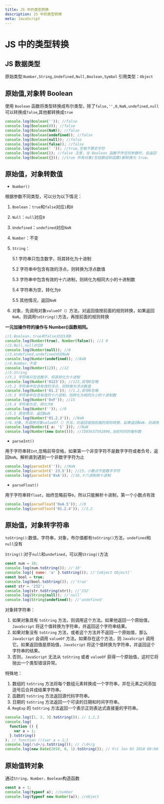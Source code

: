 ```yaml
---
title: JS 中的类型转换
description: JS 中的类型转换
meta: JavaScript
---
```


# JS 中的类型转换

## JS 数据类型

原始类型:`Number,String,Undefined,Null,Boolean,Symbol`
引用类型：`Object`

## 原始值,对象转 Boolean

使用 `Boolean` 函数将类型转换成布尔类型，除了`false,'',0,NaN,undefined,null`可以转换成`false`,其他都转换成`true`

```js
console.log(Boolean('')); //false
console.log(Boolean(0)); //false
console.log(Boolean(NaN)); //false
console.log(Boolean(undefined)); //false
console.log(Boolean(null)); //false
console.log(Boolean(false)); //false
console.log(Boolean(' ')); //true,空格不算空字符
console.log(Boolean()); //false 注意，当 Boolean 函数不传任何参数时，会返回 false。
console.log(Boolean({})); //true 所有对象(包括数组和函数)都转换为 true。
```

## 原始值，对象转数值

- `Number()`

根据参数不同类型，可以分为以下情况：

1. `Boolean`：`true`和`false`对应`1`和`0`
2. `Null`：`null`对应`0`
3. `Undefined`：`undefined`对应`NaN`
4. `Number`：不变
5. `String`：

   5.1 字符串只包含数字，将其转化为十进制

   5.2 字符串中包含有效的浮点，则转换为浮点数值

   5.3 字符串中包含有效的十六进制，则转化为相同大小的十进制数

   5.4 字符串为空，转化为`0`

   5.5 其他情况，返回`NaN`

6. 对象，先调用对象`valueOf（）`方法，对返回值按前面的规则转换，如果返回`NaN`，则调用`toString()`方法，再按前面的规则转换

**一元加操作符的操作与 Number()函数相同。**

```js
//1.Boolean，true和false对应1和0
console.log(Number(true), Number(false)); //1 0
//2.Null,null对应0
console.log(Number(null)); //0
//3.Undefined,undefined对应NaN
console.log(Number(undefined)); //NaN
//4.Number,不变
console.log(Number(12)); //12
//5.String
//5.1 字符串只包含数字，将其转化为十进制
console.log(Number('0123')); //123,前导0忽略
//5.2 字符串中包含有效的浮点，则转换为浮点数值
console.log(Number('01.2')); //1.2,前导0忽略
//5.3 字符串中包含有效的十六进制，则转化为相同大小的十进制数
console.log(Number('0xF')); //15
//5.4 字符串为空，转化为0
console.log(Number('')); //0
//5.5 其他情况，返回NaN
console.log(Number('01.2.3')); //NaN
//6.对象，先调用对象valueOf（）方法，对返回值按前面的规则转换，如果返回NaN，则调用toString()方法，再按前面的规则转换
console.log(Number({ a: '1' })); //NaN
console.log(Number(new Date())); //1585637561096,当前时间的毫秒数
```

- `parseInt()`

用于字符串转`Int`,忽略前导空格，如果第一个非空字符不是数字字符或者负号，返回`NaN`。解析直到遇到一个非数字字符为止

```js
console.log(parseInt('')); //NaN
console.log(parseInt(' 23.5')); //23，小数点不是数字字符
console.log(parseInt('0xA')); //10,十六进制转十进制
```

- `parseFloat()`

用于字符串转`float`，始终忽略前导`0`，所以只能解析十进制，第一个小数点有效

```js
console.log(parseFloat('0xA.5')); //0
console.log(parseFloat('01.2.4')); //1.2
```

## 原始值，对象转字符串

`toString()`:数值，字符串，对象，布尔值都有`toString()`方法，`undefined`和`null`没有

`String()`:对于`null`和`undefined`，可以用`String()`方法

```js
const num = 10;
console.log(num.toString()); //'10'
console.log({ name: 'a' }.toString()); //'[object Object]'
const bool = true;
console.log(bool.toString()); //'true'
const str = '232';
console.log(str.toString(str)); //'232'
console.log(String(null)); //'null'
console.log(String(undefined)); //'undefined'
```

对象转字符串：

1. 如果对象具有 `toString` 方法，则调用这个方法。如果他返回一个原始值，`JavaScript` 将这个值转换为字符串，并返回这个字符串结果。
2. 如果对象没有 `toString` 方法，或者这个方法并不返回一个原始值，那么 `JavaScript` 会调用 `valueOf` 方法。如果存在这个方法，则 `JavaScript` 调用它。如果返回值是原始值，`JavaScript` 将这个值转换为字符串，并返回这个字符串的结果。
3. 否则，`JavaScript` 无法从 `toString` 或者 `valueOf` 获得一个原始值，这时它将抛出一个类型错误异常。

特殊地：

1. 数组的 `toString` 方法将每个数组元素转换成一个字符串，并在元素之间添加逗号后合并成结果字符串。
2. 函数的 `toString` 方法返回源代码字符串。
3. 日期的 `toString` 方法返回一个可读的日期和时间字符串。
4. `RegExp` 的 `toString` 方法返回一个表示正则表达式直接量的字符串。

```js
console.log([1, 2, 3].toString()); // 1,2,3
console.log(
  function () {
    var a = 1;
  }.toString()
); // function (){var a = 1;}
console.log(/\d+/g.toString()); // /\d+/g
console.log(new Date(2010, 0, 1).toString()); // Fri Jan 01 2010 00:00:00 GMT+0800 (CST)
```

## 原始值转对象

通过`String，Number，Boolean`构造函数

```js
const a = 1;
console.log(typeof a); //number
console.log(typeof new Number(a)); //object
```
